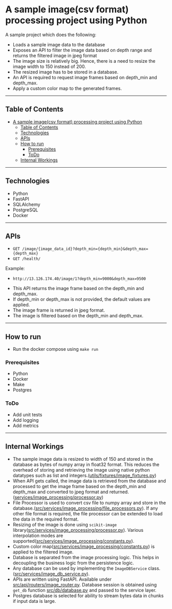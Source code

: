 # A sample image(csv format) processing project using Python

A sample project which does the following:

- Loads a sample image data to the database
- Exposes an API to filter the image data based on depth range and returns the filtered image in jpeg format
- The image size is relatively big. Hence, there is a need to resize the image width to 150 instead of 200. 
- The resized image has to be stored in a database. 
- An API is required to request image frames based on depth_min and depth_max.   
- Apply a custom color map to the generated frames. 

---

## Table of Contents
- [A sample image(csv format) processing project using Python](#a-sample-imagecsv-format-processing-project-using-python)
  - [Table of Contents](#table-of-contents)
  - [Technologies](#technologies)
  - [APIs](#apis)
  - [How to run](#how-to-run)
    - [Prerequisites](#prerequisites)
    - [ToDo](#todo)
  - [Internal Workings](#internal-workings)
---

## Technologies

- Python
- FastAPI
- SQLAlchemy
- PostgreSQL
- Docker

---

## APIs

- `GET /image/{image_data_id}?depth_min={depth_min}&depth_max={depth_max}`
- `GET /health/`

Example:
- `http://13.126.174.40/image/1?depth_min=9000&depth_max=9500`
* This API returns the image frame based on the depth_min and depth_max.
* If depth_min or depth_max is not provided, the default values are applied.
* The image frame is returned in jpeg format.
* The image is filtered based on the depth_min and depth_max.

---

## How to run
- Run the docker compose using `make run`

### Prerequisites

- Python
- Docker
- Make
- Postgres

### ToDo

- Add unit tests
- Add logging
- Add metrics

---

## Internal Workings
- The sample image data is resized to width of 150 and stored in the database as bytes of numpy array in float32 format. This reduces the overhead of storing and retrieving the image using native python datatypes such as list and integers.([utils/fixtures/image_fixtures.py](utils/fixtures/image_fixtures.py))
- When API gets called, the image data is retrieved from the database and processed to get the image frame based on the depth_min and depth_max and converted to jpeg format and returned.([services/image_processing/processor.py](src/services/image_processing/processor.py))
- File Processor is used to convert csv file to numpy array and store in the database.([src/services/image_processing/file_processors.py](src/services/image_processing/file_processors.py)). If any other file format is required, the file processor can be extended to load the data in the required format.
- Resizing of the image is done using `scikit-image` library([src/services/image_processing/processor.py](src/services/image_processing/processor.py#L38)). Various interpolation modes are supported([src/services/image_processing/constants.py](src/services/image_processing/constants.py#L4)).
- Custom color map([src/services/image_processing/constants.py](src/services/image_processing/constants.py#L14)) is applied to the filtered image.
- Database is separated from the image processing logic. This helps in decoupling the business logic from the persistence logic.
- Any database can be used by implementing the `ImageDBService` class. ([src/services/image_db_service.py](src/services/image_db_service.py)).
- APIs are written using FastAPI. Available under [src/api/routers/image_router.py](src/api/routers/image_router.py). Database session is obtained using `get_db` function [src/db/database.py](src/db/database.py) and passed to the service layer.
- Postgres database is selected for ability to stream bytes data in chunks if input data is large.